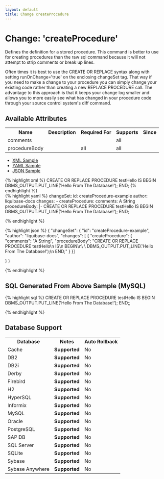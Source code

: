 ```yaml
---
layout: default
title: Change createProcedure
---
```


<!-- ====================================================== -->
<!-- GENERATED BY ChangeDocGenerator DO NOT MODIFY MANUALLY -->
<!-- ====================================================== -->

  <script>
  $(function() {
    $( "#changelog-tabs" ).tabs();
  });
</script>

# Change: 'createProcedure'

Defines the definition for a stored procedure. This command is better to use for creating procedures than the raw sql command because it will not attempt to strip comments or break up lines.

Often times it is best to use the CREATE OR REPLACE syntax along with setting runOnChange='true' on the enclosing changeSet tag. That way if you need to make a change to your procedure you can simply change your existing code rather than creating a new REPLACE PROCEDURE call. The advantage to this approach is that it keeps your change log smaller and allows you to more easily see what has changed in your procedure code through your source control system's diff command.

## Available Attributes ##

<table>
<tr><th>Name</th><th>Description</th><th>Required&nbsp;For</th><th>Supports</th><th>Since</th></tr>
<tr><td style='vertical-align: top'>comments</td><td style='vertical-align: top'></td><td style='vertical-align: top'></td><td style='vertical-align:top'>all</td><td style='vertical-align: top'></td></tr>
<tr><td style='vertical-align: top'>procedureBody</td><td style='vertical-align: top'></td><td style='vertical-align: top'>all</td><td style='vertical-align:top'>all</td><td style='vertical-align: top'></td></tr>
</table>

<div id='changelog-tabs'>
<ul>
    <li><a href="#tab-xml">XML Sample</a></li>
    <li><a href="#tab-yaml">YAML Sample</a></li>
    <li><a href="#tab-json">JSON Sample</a></li>
  </ul>
<div id='tab-xml'>
{% highlight xml %}
<changeSet author="liquibase-docs" id="createProcedure-example">
    <createProcedure comments="A String">CREATE OR REPLACE PROCEDURE testHello
    IS
    BEGIN
      DBMS_OUTPUT.PUT_LINE('Hello From The Database!');
    END;</createProcedure>
</changeSet>
{% endhighlight %}
</div>
<div id='tab-yaml'>
{% highlight yaml %}
changeSet:
  id: createProcedure-example
  author: liquibase-docs
  changes:
  - createProcedure:
      comments: A String
      procedureBody: |-
        CREATE OR REPLACE PROCEDURE testHello
            IS
            BEGIN
              DBMS_OUTPUT.PUT_LINE('Hello From The Database!');
            END;

{% endhighlight %}
</div>
<div id='tab-json'>
{% highlight json %}
{
  "changeSet": {
    "id": "createProcedure-example",
    "author": "liquibase-docs",
    "changes": [
      {
        "createProcedure": {
          "comments": "A String",
          "procedureBody": "CREATE OR REPLACE PROCEDURE testHello\n    IS\n    BEGIN\n\
            \      DBMS_OUTPUT.PUT_LINE('Hello From The Database!');\n    END;"
        }
      }]
    
  }
}

{% endhighlight %}
</div>
</div>


## SQL Generated From Above Sample (MySQL)

{% highlight sql %}
CREATE OR REPLACE PROCEDURE testHello
    IS
    BEGIN
      DBMS_OUTPUT.PUT_LINE('Hello From The Database!');
    END;;


{% endhighlight %}

## Database Support

<table style='border:1;'>
<tr><th>Database</th><th>Notes</th><th>Auto Rollback</th></tr>
<tr><td>Cache</td><td><b>Supported</b></td><td>No</td></tr>
<tr><td>DB2</td><td><b>Supported</b></td><td>No</td></tr>
<tr><td>DB2i</td><td><b>Supported</b></td><td>No</td></tr>
<tr><td>Derby</td><td><b>Supported</b></td><td>No</td></tr>
<tr><td>Firebird</td><td><b>Supported</b></td><td>No</td></tr>
<tr><td>H2</td><td><b>Supported</b></td><td>No</td></tr>
<tr><td>HyperSQL</td><td><b>Supported</b></td><td>No</td></tr>
<tr><td>Informix</td><td><b>Supported</b></td><td>No</td></tr>
<tr><td>MySQL</td><td><b>Supported</b></td><td>No</td></tr>
<tr><td>Oracle</td><td><b>Supported</b></td><td>No</td></tr>
<tr><td>PostgreSQL</td><td><b>Supported</b></td><td>No</td></tr>
<tr><td>SAP DB</td><td><b>Supported</b></td><td>No</td></tr>
<tr><td>SQL Server</td><td><b>Supported</b></td><td>No</td></tr>
<tr><td>SQLite</td><td><b>Supported</b></td><td>No</td></tr>
<tr><td>Sybase</td><td><b>Supported</b></td><td>No</td></tr>
<tr><td>Sybase Anywhere</td><td><b>Supported</b></td><td>No</td></tr>
</table>

